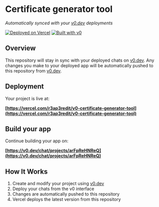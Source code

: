 # Certificate generator tool

*Automatically synced with your [v0.dev](https://v0.dev) deployments*

[![Deployed on Vercel](https://img.shields.io/badge/Deployed%20on-Vercel-black?style=for-the-badge&logo=vercel)](https://vercel.com/r3ap3redit/v0-certificate-generator-tool)
[![Built with v0](https://img.shields.io/badge/Built%20with-v0.dev-black?style=for-the-badge)](https://v0.dev/chat/projects/arFpReHNReQ)

## Overview

This repository will stay in sync with your deployed chats on [v0.dev](https://v0.dev).
Any changes you make to your deployed app will be automatically pushed to this repository from [v0.dev](https://v0.dev).

## Deployment

Your project is live at:

**[https://vercel.com/r3ap3redit/v0-certificate-generator-tool](https://vercel.com/r3ap3redit/v0-certificate-generator-tool)**

## Build your app

Continue building your app on:

**[https://v0.dev/chat/projects/arFpReHNReQ](https://v0.dev/chat/projects/arFpReHNReQ)**

## How It Works

1. Create and modify your project using [v0.dev](https://v0.dev)
2. Deploy your chats from the v0 interface
3. Changes are automatically pushed to this repository
4. Vercel deploys the latest version from this repository

